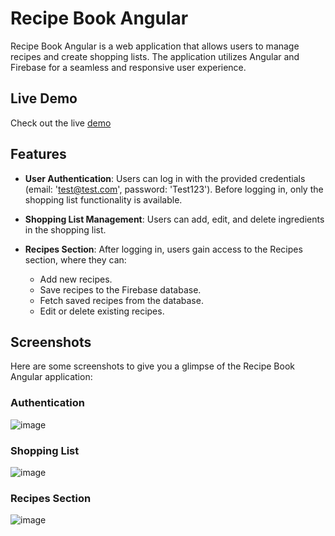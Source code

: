 # Recipe Book Angular

Recipe Book Angular is a web application that allows users to manage recipes and create shopping lists. The application utilizes Angular and Firebase for a seamless and responsive user experience.

## Live Demo

Check out the live [demo](https://ng-recipe-book-e4619.web.app/auth)

## Features

- **User Authentication**: Users can log in with the provided credentials (email: 'test@test.com', password: 'Test123'). Before logging in, only the shopping list functionality is available.

- **Shopping List Management**: Users can add, edit, and delete ingredients in the shopping list.

- **Recipes Section**: After logging in, users gain access to the Recipes section, where they can:
  - Add new recipes.
  - Save recipes to the Firebase database.
  - Fetch saved recipes from the database.
  - Edit or delete existing recipes.

## Screenshots

Here are some screenshots to give you a glimpse of the Recipe Book Angular application:

### Authentication

![image](https://github.com/Lexsak/recipe-book-angular/assets/143490317/a587b956-673b-4b28-b5d0-bd8a837f764a)

### Shopping List
![image](https://github.com/Lexsak/recipe-book-angular/assets/143490317/afcc6af4-1487-408c-8475-e1865eca0325)

### Recipes Section
![image](https://github.com/Lexsak/recipe-book-angular/assets/143490317/8ce886a2-6ee8-42d4-93c5-6f60a74d9ff8)

